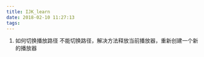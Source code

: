 ```yaml
---
title: IJK_learn
date: 2018-02-10 11:27:13
tags:
---
```

1. 如何切换播放路径
不能切换路径，解决方法释放当前播放器，重新创建一个新的播放器
